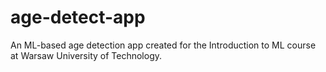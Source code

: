 # age-detect-app
An ML-based age detection app created for the Introduction to ML course at Warsaw University of Technology.
